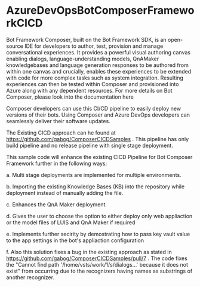 # AzureDevOpsBotComposerFrameworkCICD

Bot Framework Composer, built on the Bot Framework SDK, is an open-source IDE for developers to author, test, provision and manage conversational experiences. 
It provides a powerful visual authoring canvas enabling dialogs, language-understanding models, QnAMaker knowledgebases and language generation responses to be authored from within one canvas and crucially, enables these experiences to be extended with code for more complex tasks such as system integration. Resulting experiences can then be tested within Composer and provisioned into Azure along with any dependent resources. For more details on Bot Composer, please look into the documentation here 

Composer developers can use this CI/CD pipeline to easily deploy new versions of their bots. Using Composer and Azure DevOps developers can seamlessly deliver their software updates.

The Existing CICD approach can he found at https://github.com/gabog/ComposerCICDSamples . This pipeline has only build pipeline and no release pipeline with single stage deployment. 

This sample code will enhance the existing CICD Pipeline for Bot Composer Framework further in the following ways: 
  
  a. Multi stage deployments are implemented for multiple environments.  
  
  b. Importing the existing Knowledge Bases (KB) into the repository while deployment instead of manually adding the file. 
  
  c. Enhances the QnA Maker deployment. 
  
  d. Gives the user to choose the option to either deploy only web appliaction or the model files of LUIS and QnA Maker if required 
  
  e. Implements further secirity by demostrating how to pass key vault value to the app settings in the bot's appliaction configuration 
  
  f. Also this solution fixes a bug in the existing approach as stated in https://github.com/gabog/ComposerCICDSamples/pull/7 . The code fixes the "Cannot find path
    '/home/vsts/work/1/s/dialogs...' because it does not exist" from occurring due to the recognizers having names as substrings of another recognizer.
